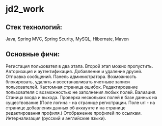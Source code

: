 # jd2_work
## Стек технологий: 
Java, Spring MVC, Spring Scurity, MySQL, Hibernate, Maven
## Основные фичи: 
Регистация пользовател в два этапа. Второй этап можно пропустить. Авторизация и аутентификация. Добавление и удаление друзей. Отправка сообщений.
Панель администратора. Возможность блокировать, удалять и восстанавливать учетныве записи пользователей. Кастомная страница ошибок.
Редактирование пользователя с возможностью не заполнения любых полей. Валиация. Станица входа и выхода.
Проверка нескольких полей в базе данных на существование (Поле логина - на странице регистрации. Поле url - на странице добавления данных об аккаунте и на странице
редактирования профиля.) Отображение профилей по ссылкам. Интернализация (русский и английские языки).
